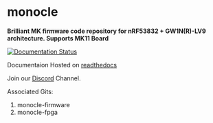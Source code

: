 # monocle

**Brilliant MK firmware code repository for nRF53832 + GW1N(R)-LV9 architecture. Supports MK11 Board**

[![Documentation Status](https://readthedocs.org/projects/monocle-docs/badge/?version=latest)](https://monocle-docs.readthedocs.io/en/latest/?badge=latest)

Documentaion Hosted on [readthedocs](monocle-docs.readthedocs.io)

Join our [Discord](https://discord.gg/3YvPv8tDMj) Channel.

Associated Gits:
1) monocle-firmware
2) monocle-fpga


